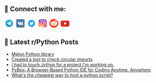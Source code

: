## 🔎 Connect with me:
[<img src="https://github.com/bullbesh/bullbesh/blob/main/images/Telegram.png" width="32" height="32" />](https://t.me/bullbesh)
[<img src="https://github.com/bullbesh/bullbesh/blob/main/images/VK.png" width="32" height="32" />](https://vk.com/bullbesh)
[<img src="https://github.com/bullbesh/bullbesh/blob/main/images/Twitter.png" width="32" height="32" />](https://twitter.com/bullbesh1)
[<img src="https://github.com/bullbesh/bullbesh/blob/main/images/Instagram.png" width="32" height="32" />](https://www.instagram.com/bullbesh)
[<img src="https://github.com/bullbesh/bullbesh/blob/main/images/Reddit.png" width="32" height="32" />](https://www.reddit.com/user/bullbesh)
[<img src="https://github.com/bullbesh/bullbesh/blob/main/images/YouTube.png" width="32" height="32" />](https://www.youtube.com/channel/UCtfjRs6uzgq5mfm8S06WTcg)

## 📕 Latest r/Python Posts
<!-- BLOG-POST-LIST:START -->
- [Melon Python library](https://www.reddit.com/r/Python/comments/1h5n8xn/melon_python_library/)
- [Created a tool to check circular imports](https://www.reddit.com/r/Python/comments/1h5n3du/created_a_tool_to_check_circular_imports/)
- [I had to touch Jython for a project I&#39;m working on.](https://www.reddit.com/r/Python/comments/1h5igmd/i_had_to_touch_jython_for_a_project_im_working_on/)
- [PyBox: A Browser-Based Python IDE for Coding Anytime, Anywhere](https://www.reddit.com/r/Python/comments/1h5hjmg/pybox_a_browserbased_python_ide_for_coding/)
- [What&#39;s the cheapest way to host a python script?](https://www.reddit.com/r/Python/comments/1h5hikf/whats_the_cheapest_way_to_host_a_python_script/)
<!-- BLOG-POST-LIST:END -->
